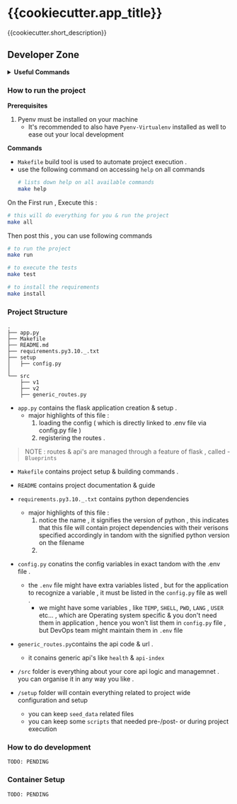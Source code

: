 {{cookiecutter.app_title}}
==========================

{{cookiecutter.short_description}}


## Developer Zone

<details>
<br>
<summary><b>Useful Commands</b></summary>

- using a particular python version

    - command : ```pyenv local <python-version>```

    - example :
        ```sh
        pyenv local 3.10
        ```

- creating virtual environment

    - command : ```pyenv virtualenv <name>```

- activating virtual environment

    - command : ```pyenv activate <name>```

- installing requirements

    - command : ```pip install requirements.py<major>.<minor>._.txt```

    - example :
        ```sh
        pip install requirements.py3.10._.txt
        ```
- cleanup

    - delete virtualenv
        - command : ```pyenv virtualenv-delete <venv-name>```


</details>

### How to run the project

**Prerequisites**

1. Pyenv must be installed on your machine
    - It's recommended to also have `Pyenv-Virtualenv` installed as well to ease out your local development

**Commands**

- `Makefile` build tool is used to automate project execution .
- use the following command on accessing `help` on all commands
    ```sh
    # lists down help on all available commands
    make help
    ```

On the First run , Execute this :
```sh
# this will do everything for you & run the project
make all
```

Then post this , you can use following commands 

```sh
# to run the project
make run
```

```sh
# to execute the tests
make test
```

```sh
# to install the requirements
make install
```


### Project Structure

```
.
├── app.py
├── Makefile
├── README.md
├── requirements.py3.10._.txt
├── setup
│   ├── config.py
│
└── src
    ├── v1
    ├── v2
    ├── generic_routes.py
```

- `app.py` contains the flask application creation & setup .
    - major highlights of this file :
        1. loading the config ( which is directly linked to .env file via config.py file )
        2. registering the routes .

> NOTE : routes & api's are managed through a feature of flask , called - `Blueprints`

- `Makefile` contains project setup & building commands .

- `README` contains project documentation & guide

- `requirements.py3.10._.txt` contains python dependencies 
    - major highlights of this file :
        1. notice the name , it signifies the version of python , this indicates that this file will contain project dependencies with their verisons specified accordingly in tandom with the signified python version on the filename
        2. 

- `config.py` conatins the config variables in exact tandom with the .env file .
    - the `.env` file might have extra variables listed , but for the application to recognize a variable , it must be listed in the `config.py` file as well .
        - we might have some variables , like `TEMP`, `SHELL`, `PWD`, `LANG` , `USER` etc... , which are Operating system specific & you don't need them in application , hence you won't list them in `config.py` file , but DevOps team might maintain them in `.env` file

- `generic_routes.py`contains the api code & url .
    - it conains generic api's like `health` & `api-index`

- `/src` folder is everything about your core api logic and managemnet . you can organise it in any way you like .

- `/setup` folder will contain everything related to project wide configuration and setup
    - you can keep `seed_data` related files
    - you can keep some `scripts` that needed pre-/post- or during project execution

### How to do development

`TODO: PENDING`

### Container Setup

`TODO: PENDING`